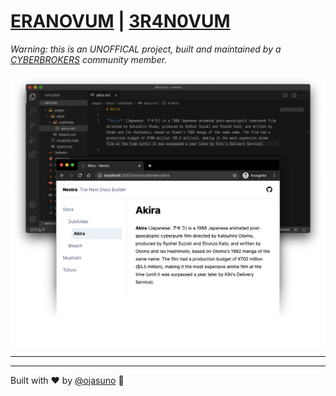 # [ERANOVUM](https://www.eranovum.xyz/) | [3R4N0VUM](https://www.3r4n0vum.xyz/)

_Warning: this is an UNOFFICAL project, built and maintained by a [CYBERBROKERS](https://cyberbrokers.io/) community member._


![](/public/demo.png)

---

---

Built with ❤️ by [@ojasuno](https://github.com/ojasuno) 🖖